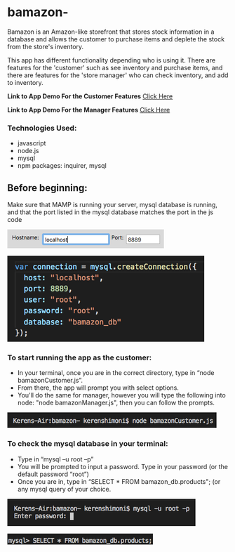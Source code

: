 # bamazon-

Bamazon is an Amazon-like storefront that stores stock information in a database and allows the customer to purchase items and deplete the stock from the store's inventory. 

This app has different functionality depending who is using it. There are features for the 'customer' such as see inventory and purchase items, and there are features for the 'store manager' who can check inventory, and add to inventory. 

**Link to App Demo For the Customer Features** 
[Click Here](https://youtu.be/w-KOVPb3kR4)

**Link to App Demo For the Manager Features** 
[Click Here](https://www.youtube.com/edit?o=U&video_id=CYA0jKYJSUU)

### Technologies Used:
* javascript
* node.js
* mysql
* npm packages: inquirer, mysql 

## Before beginning: 
Make sure that MAMP is running your server, mysql database is running, and that the port listed in the mysql database matches the port in the js code

![GitHub Logo](/images/host.png) 

![GitHub Logo](/images/code.png)

### To start running the app as the customer:
* In your terminal, once you are in the correct directory, type in “node bamazonCustomer.js”. 
* From there, the app will prompt you with select options.
* You'll do the same for manager, however you will type the following into node: "node bamazonManager.js", then you can follow the prompts.

![GitHub Logo](/images/node.png)

### To check the mysql database in your terminal:
* Type in “mysql –u root –p”
* You will be prompted to input a password. Type in your password (or the default password “root”)
* Once you are in, type in “SELECT * FROM bamazon_db.products"; (or any mysql query of your choice. 

![GitHub Logo](/images/password.png)

![GitHub Logo](/images/mysql2.png)